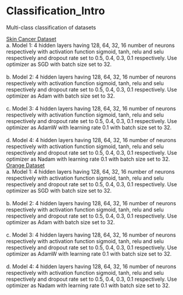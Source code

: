 # Classification_Intro
Multi-class classification of datasets

<u>
Skin Cancer Dataset
</u>

<br>
a.
Model 1: 4 hidden layers having 128, 64, 32, 16 number of neurons
respectively with activation function sigmoid, tanh, relu and selu respectively
and dropout rate set to 0.5, 0.4, 0.3, 0.1 respectively. Use optimizer as SGD
with batch size set to 32.
</br>

<br>
b.
Model 2: 4 hidden layers having 128, 64, 32, 16 number of neurons
respectively with activation function sigmoid, tanh, relu and selu respectively
and dropout rate set to 0.5, 0.4, 0.3, 0.1 respectively. Use optimizer as Adam
with batch size set to 32.
</br>

<br>
c.
Model 3: 4 hidden layers having 128, 64, 32, 16 number of neurons
respectively with activation function sigmoid, tanh, relu and selu respectively
and dropout rate set to 0.5, 0.4, 0.3, 0.1 respectively. Use optimizer as
AdamW with learning rate 0.1 with batch size set to 32.
</br>

<br>
d.
Model 4: 4 hidden layers having 128, 64, 32, 16 number of neurons
respectively with activation function sigmoid, tanh, relu and selu respectively
and dropout rate set to 0.5, 0.4, 0.3, 0.1 respectively. Use optimizer as Nadam
with learning rate 0.1 with batch size set to 32.
</br>

<u>
Orange Dataset
</u>

<br>
a.
Model 1: 4 hidden layers having 128, 64, 32, 16 number of neurons
respectively with activation function sigmoid, tanh, relu and selu respectively
and dropout rate set to 0.5, 0.4, 0.3, 0.1 respectively. Use optimizer as SGD
with batch size set to 32.
</br>

<br>
b.
Model 2: 4 hidden layers having 128, 64, 32, 16 number of neurons
respectively with activation function sigmoid, tanh, relu and selu respectively
and dropout rate set to 0.5, 0.4, 0.3, 0.1 respectively. Use optimizer as Adam
with batch size set to 32.
</br>

<br>
c.
Model 3: 4 hidden layers having 128, 64, 32, 16 number of neurons
respectively with activation function sigmoid, tanh, relu and selu respectively
and dropout rate set to 0.5, 0.4, 0.3, 0.1 respectively. Use optimizer as
AdamW with learning rate 0.1 with batch size set to 32.
</br>

<br>
d.
Model 4: 4 hidden layers having 128, 64, 32, 16 number of neurons
respectively with activation function sigmoid, tanh, relu and selu respectively
and dropout rate set to 0.5, 0.4, 0.3, 0.1 respectively. Use optimizer as Nadam
with learning rate 0.1 with batch size set to 32.
</br>
